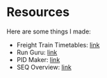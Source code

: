 # Resources

Here are some things I made:

- Freight Train Timetables: [link](Resources/FTT/index.md)
- Run Guru: [link](Resources/RunGuru//index.md)
- PID Maker: [link](Resources/PID/index.html)
- SEQ Overview: [link](Whats-Goodies.md)